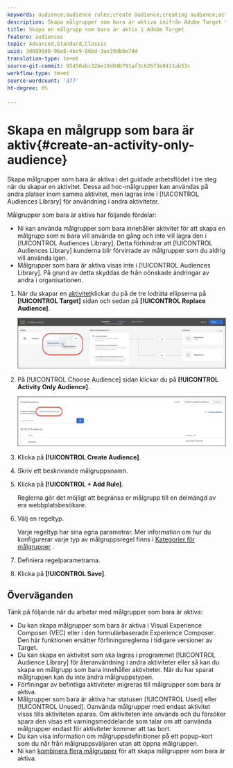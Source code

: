 ```yaml
---
keywords: audience;audience rules;create audience;creating audience;activity only;activity-only;adhoc
description: Skapa målgrupper som bara är aktiva inifrån Adobe Target trestegsbaserade guidade arbetsflöde när du skapar en aktivitet. Dessa ad hoc-målgrupper kan användas på andra platser inom samma aktivitet, men lagras inte i publikbiblioteket för användning i andra aktiviteter.
title: Skapa en målgrupp som bara är aktiv i Adobe Target
feature: audiences
topic: Advanced,Standard,Classic
uuid: 3d0898d0-96e8-4bc9-86bd-3ae39db0e74d
translation-type: tm+mt
source-git-commit: 95450abc32be19d04b791af3c62673e9411ab53c
workflow-type: tm+mt
source-wordcount: '377'
ht-degree: 0%

---
```



# Skapa en målgrupp som bara är aktiv{#create-an-activity-only-audience}

Skapa målgrupper som bara är aktiva i det guidade arbetsflödet i tre steg när du skapar en aktivitet. Dessa ad hoc-målgrupper kan användas på andra platser inom samma aktivitet, men lagras inte i [!UICONTROL Audiences Library] för användning i andra aktiviteter.

Målgrupper som bara är aktiva har följande fördelar:

* Ni kan använda målgrupper som bara innehåller aktivitet för att skapa en målgrupp som ni bara vill använda en gång och inte vill lagra den i [!UICONTROL Audiences Library]. Detta förhindrar att [!UICONTROL Audiences Library] kunderna blir förvirrade av målgrupper som du aldrig vill använda igen.
* Målgrupper som bara är aktiva visas inte i [!UICONTROL Audiences Library]. På grund av detta skyddas de från oönskade ändringar av andra i organisationen.

1. När du skapar en [aktivitet](/help/c-activities/activities.md#concept_D317A95A1AB54674BA7AB65C7985BA03)klickar du på de tre lodräta ellipserna på **[!UICONTROL Target]** sidan och sedan på **[!UICONTROL Replace Audience]**.

   ![Stegresultat](assets/edit_audience.png)

1. På [!UICONTROL Choose Audience] sidan klickar du på **[!UICONTROL Activity Only Audience]**.

   ![](assets/activity-only-aud.png)

1. Klicka på **[!UICONTROL Create Audience]**.
1. Skriv ett beskrivande målgruppsnamn.
1. Klicka på **[!UICONTROL + Add Rule]**.

   Reglerna gör det möjligt att begränsa er målgrupp till en delmängd av era webbplatsbesökare.

1. Välj en regeltyp.

   Varje regeltyp har sina egna parametrar. Mer information om hur du konfigurerar varje typ av målgruppsregel finns i [Kategorier för målgrupper](/help/c-target/c-audiences/c-target-rules/target-rules.md#concept_E3A77E42F1644503A829B5107B20880D) .

1. Definiera regelparametrarna.
1. Klicka på **[!UICONTROL Save]**.

## Överväganden

Tänk på följande när du arbetar med målgrupper som bara är aktiva:

* Du kan skapa målgrupper som bara är aktiva i Visual Experience Composer (VEC) eller i den formulärbaserade Experience Composer. Den här funktionen ersätter förfiningsreglerna i tidigare versioner av Target.
* Du kan skapa en aktivitet som ska lagras i programmet [!UICONTROL Audience Library] för återanvändning i andra aktiviteter eller så kan du skapa en målgrupp som bara innehåller aktiviteter. När du har sparat målgruppen kan du inte ändra målgruppstypen.
* Förfiningar av befintliga aktiviteter migreras till målgrupper som bara är aktiva.
* Målgrupper som bara är aktiva har statusen [!UICONTROL Used] eller [!UICONTROL Unused]. Oanvända målgrupper med endast aktivitet visas tills aktiviteten sparas. Om aktiviteten inte används och du försöker spara den visas ett varningsmeddelande som talar om att oanvända målgrupper endast för aktiviteter kommer att tas bort.
* Du kan visa information om målgruppsdefinitioner på ett popup-kort som du når från målgruppsväljaren utan att öppna målgruppen.
* Ni kan [kombinera flera målgrupper](/help/c-target/combining-multiple-audiences.md#concept_A7386F1EA4394BD2AB72399C225981E5) för att skapa målgrupper som bara är aktiva.


